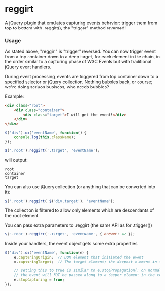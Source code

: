 reggirt
=======

A jQuery plugin that emulates capturing events behavior: trigger them from top to bottom with .reggirt(), the "trigger" method reversed!

### Usage

As stated above, "reggirt" is "trigger" reversed.
You can now trigger event from a top container down to a deep target, for each element in the chain,
in the order similar to a capturing phase of W3C Events but with traditional jQuery event handlers.

During event processing, events are triggered from top container down to a specified selector or jQuery collection.
Nothing bubbles back, or course; we're doing seriuos business, who needs bubbles?

Example:

```html
<div class="root">
    <div class="container">
        <div class="target">I will get the event!</div>
    </div>
</div>
```

```javascript
$('div').on('eventName', function() {
    console.log(this.className);
});

$('.root').reggirt('.target', 'eventName');
```

will output:
```
root
container
target
```

You can also use jQuery collection (or anything that can be converted into it):
```javascript
$('.root').reggirt( $('div.target'), 'eventName');
```
The collection is filtered to allow only elements which are descendants of the root element.


You can pass extra parameters to .reggirt (the same API as for .trigger())

```javascript
$('.root').reggirt('.target', 'eventName', { answer: 42 });

```

Inside your handlers, the event object gets some extra properties:

```javascript
$('div').on('eventName', function(e) {
    e.capturingOrigin;  // DOM element that initiated the event
    e.capturingTarget;  // The target element; the deepest element in the chain, the last to get the event

    // setting this to true is similar to e.stopPropagation() on normal events;
    // the event will NOT be passed along to a deeper element in the container chain.
    e.stopCapturing = true;
});

```
